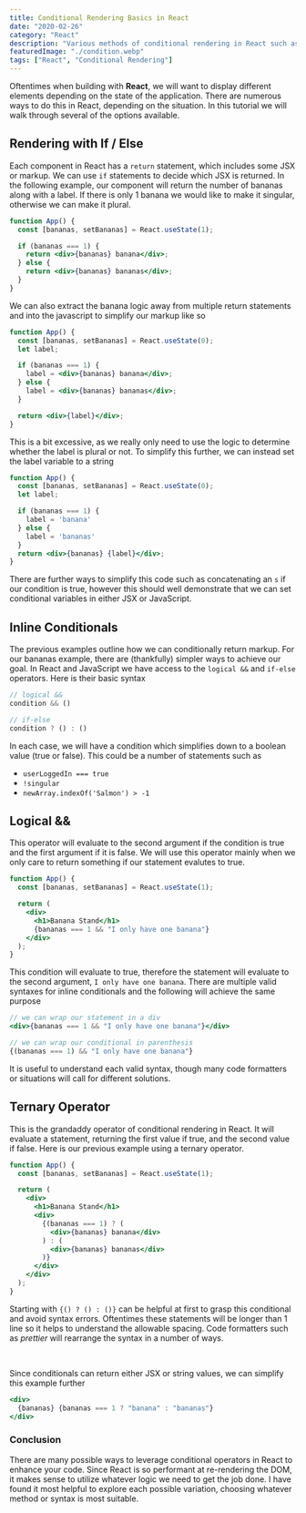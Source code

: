 ```yaml
---
title: Conditional Rendering Basics in React
date: "2020-02-26"
category: "React"
description: "Various methods of conditional rendering in React such as if-else, logical &&, and ternary opeartors."
featuredImage: "./condition.webp"
tags: ["React", "Conditional Rendering"]
---
```


Oftentimes when building with **React**, we will want to display different elements depending on the state of the application. There are numerous ways to do this in React, depending on the situation. In this tutorial we will walk through several of the options available.

## Rendering with If / Else

Each component in React has a `return` statement, which includes some JSX or markup. We can use `if` statements to decide which JSX is returned. In the following example, our component will return the number of bananas along with a label. If there is only 1 banana we would like to make it singular, otherwise we can make it plural.

```jsx
function App() {
  const [bananas, setBananas] = React.useState(1);

  if (bananas === 1) {
    return <div>{bananas} banana</div>;
  } else {
    return <div>{bananas} bananas</div>;
  }
}
```

We can also extract the banana logic away from multiple return statements and into the javascript to simplify our markup like so

```jsx
function App() {
  const [bananas, setBananas] = React.useState(0);
  let label;

  if (bananas === 1) {
    label = <div>{bananas} banana</div>;
  } else {
    label = <div>{bananas} bananas</div>;
  }

  return <div>{label}</div>;
}
```

This is a bit excessive, as we really only need to use the logic to determine whether the label is plural or not. To simplify this further, we can instead set the label variable to a string

```jsx
function App() {
  const [bananas, setBananas] = React.useState(0);
  let label;

  if (bananas === 1) {
    label = 'banana'
  } else {
    label = 'bananas'
  }
  return <div>{bananas} {label}</div>;
}
```

There are further ways to simplify this code such as concatenating an `s` if our condition is true, however this should well demonstrate that we can set conditional variables in either JSX or JavaScript.

## Inline Conditionals

The previous examples outline how we can conditionally return markup. For our bananas example, there are (thankfully) simpler ways to achieve our goal. In React and JavaScript we have access to the `logical &&` and `if-else` operators. Here is their basic syntax

```javascript
// logical &&
condition && ()

// if-else
condition ? () : ()
```

In each case, we will have a condition which simplifies down to a boolean value (true or false). This could be a number of statements such as  

- `userLoggedIn === true`
- `!singular`
- `newArray.indexOf('Salmon') > -1`

## Logical &&

This operator will evaluate to the second argument if the condition is true and the first argument if it is false. We will use this operator mainly when we only care to return something if our statement evalutes to true.

```jsx
function App() {
  const [bananas, setBananas] = React.useState(1);

  return (
    <div>
      <h1>Banana Stand</h1>
      {bananas === 1 && "I only have one banana"}
    </div>
  );
}
```

This condition will evaluate to true, therefore the statement will evaluate to the second argument, `I only have one banana`. There are multiple valid syntaxes for inline conditionals and the following will achieve the same purpose

```jsx
// we can wrap our statement in a div
<div>{bananas === 1 && "I only have one banana"}</div>

// we can wrap our conditional in parenthesis
{(bananas === 1) && "I only have one banana"}
```

It is useful to understand each valid syntax, though many code formatters or situations will call for different solutions. 

## Ternary Operator

This is the grandaddy operator of conditional rendering in React. It will evaluate a statement, returning the first value if true, and the second value if false. Here is our previous example using a ternary operator.

```jsx
function App() {
  const [bananas, setBananas] = React.useState(1);

  return (
    <div>
      <h1>Banana Stand</h1>
      <div>
        {(bananas === 1) ? (
          <div>{bananas} banana</div>
        ) : (
          <div>{bananas} bananas</div>
        )}
      </div>
    </div>
  );
}
```

Starting with `{() ? () : ()}` can be helpful at first to grasp this conditional and avoid syntax errors. Oftentimes these statements will be longer than 1 line so it helps to understand the allowable spacing. Code formatters such as *prettier* will rearrange the syntax in a number of ways.

&nbsp;

Since conditionals can return either JSX or string values, we can simplify this example further

```jsx
<div>
  {bananas} {bananas === 1 ? "banana" : "bananas"}
</div>
```

### Conclusion

There are many possible ways to leverage conditional operators in React to enhance your code. Since React is so performant at re-rendering the DOM, it makes sense to utilize whatever logic we need to get the job done. I have found it most helpful to explore each possible variation, choosing whatever method or syntax is most suitable.